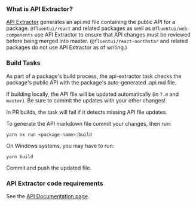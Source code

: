 ### What is API Extractor?

[API Extractor](https://api-extractor.com/) generates an api.md file containing the public API for a package. `@fluentui/react` and related packages as well as `@fluentui/web-components` use API Extractor to ensure that API changes must be reviewed before being merged into master. (`@fluentui/react-northstar` and related packages do not use API Extractor as of writing.)

### Build Tasks

As part of a package's build process, the api-extractor task checks the package's public API with the package's auto-generated .api.md file.

If building locally, the API file will be updated automatically (in `7.0` and `master`). Be sure to commit the updates with your other changes!

In PR builds, the task will fail if it detects missing API file updates.

To generate the API markdown file commit your changes, then run:

`yarn nx run <package-name>:build`

On Windows systems, you may have to run:

`yarn build`

Commit and push the updated file.

### API Extractor code requirements

See the [API Documentation page](API-Documentation#prop-comment-requirements).
